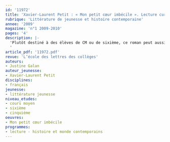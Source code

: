```yaml
---
id: '11972'
title: 'Xavier-Laurent Petit : « Mon petit cœur imbécile ». Lecture cursive, CM-5e'
rubrique: 'Littérature de jeunesse et histoire contemporaine'
annee: '2009'
magazine: 'n°1 2009-2010'
pages: '4'
description: |-
  'Plutôt destiné à des élèves de CM ou de sixième, ce roman peut aussi être proposé en cinquième, selon le niveau des élèves. Les thèmes qu’il développe (une enfant malade, une course pour la sauver) en font un livre original et touchant. Il s’agit de l’histoire, racontée à la première personne, de Sisanda, une petite Africaine atteinte d’une malformation cardiaque, qui évoque son combat pour survivre, pour discipliner son « petit cœur imbécile », avec l’aide de sa mère Maswala, « l’antilope », laquelle va tout mettre en œuvre pour faire soigner sa fille.
  '
article_pdf: '11972.pdf'
revue: 'L’école des lettres des collèges'
auteurs:
- Justine Galan
auteur_jeunesse:
- Xavier-Laurent Petit
disciplines:
- français
jeunesse:
- littérature jeunesse
niveau_etudes:
- cours moyen
- sixième
- cinquième
oeuvres:
- Mon petit cœur imbécile
programmes:
- lecture - histoire et monde contemporains
---
```


